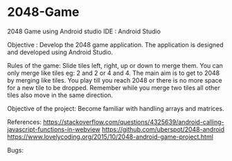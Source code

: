 # 2048-Game
2048 Game using Android studio
IDE : Android Studio

Objective : Develop the 2048 game application. The application is designed and developed using Android Studio. 

Rules of the game:
  Slide tiles left, right, up or down to merge them.
  You can only merge like tiles eg: 2 and 2 or 4 and 4.
  The main aim is to get to 2048 by merging like tiles.
  You play till you reach 2048 or there is no more space for a new tile to be dropped.
  Remember while you merge two tiles all other tiles also move in the same direction.

Objective of the project: Become familiar with handling arrays and matrices. 

References: 
  https://stackoverflow.com/questions/4325639/android-calling-javascript-functions-in-webview
  https://github.com/uberspot/2048-android
  https://www.lovelycoding.org/2015/10/2048-android-game-project.html
  
Bugs: 
  
  

